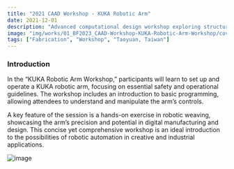 ```yaml
---
title: "2021 CAAD Workshop - KUKA Robotic Arm"
date: 2021-12-01
description: "Advanced computational design workshop exploring structural optimization through RhinoVAULT for complex architectural forms."
image: "img/works/01_BF2023_CAAD-Workshop-KUKA-Robotic-Arm-Workshop/cover.webp"
tags: ["Fabrication", "Workshop", "Taoyuan, Taiwan"]
---
```

### Introduction

In the “KUKA Robotic Arm Workshop,” participants will learn to set up and operate a KUKA robotic arm, focusing on essential safety and operational guidelines. The workshop includes an introduction to basic programming, allowing attendees to understand and manipulate the arm’s controls.

A key feature of the session is a hands-on exercise in robotic weaving, showcasing the arm’s precision and potential in digital manufacturing and design. This concise yet comprehensive workshop is an ideal introduction to the possibilities of robotic automation in creative and industrial applications.

![image](img/works/01_BF2023_CAAD-Workshop-KUKA-Robotic-Arm-Workshop/cover.gif)